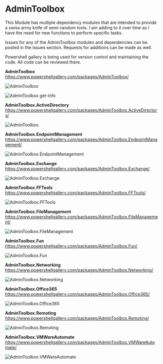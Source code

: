 # AdminToolbox
This Module has multiple dependency modules that are intended to provide a swiss army knife of semi-random tools. I am adding to it over time as I have the need for new functions to perform specific tasks. 

Issues for any of the AdminToolbox modules and dependencies can be posted in the issues section. Requests for additions can be made as well.

Powershell gallery is being used for version control and maintaining the code. All code can be reviewed there.




**AdminToolbox**
https://www.powershellgallery.com/packages/AdminToolbox/

![AdminToolbox](https://github.com/TheTaylorLee/AdminToolbox/blob/master/Images/AdminToolbox.png)

![AdminToolbox get-info](https://github.com/TheTaylorLee/AdminToolbox/blob/master/Images/Admintoolbox%20info.png)

**AdminToolbox.ActiveDirectory**
https://www.powershellgallery.com/packages/AdminToolbox.ActiveDirectory/

![AdminToolbox.](https://github.com/TheTaylorLee/AdminToolbox/blob/master/Images/AdminToolbox.ActiveDirectory.png)

**AdminToolbox.EndpointManagement**
https://www.powershellgallery.com/packages/AdminToolbox.EndpointManagement/

![AdminToolbox.EndpointManagement](https://github.com/TheTaylorLee/AdminToolbox/blob/master/Images/AdminToolbox.EndpointManagement.png)

**AdminToolbox.Exchange**
https://www.powershellgallery.com/packages/AdminToolbox.Exchange/

![AdminToolbox.Exchange](https://github.com/TheTaylorLee/AdminToolbox/blob/master/Images/AdminToolbox.Exchange.png)

**AdminToolbox.FFTools**
https://www.powershellgallery.com/packages/AdminToolbox.FFTools/

![AdminToolbox.FFTools](https://github.com/TheTaylorLee/AdminToolbox/blob/master/Images/AdminToolbox.fftools.png)

**AdminToolbox.FileManagement**
https://www.powershellgallery.com/packages/AdminToolbox.FileManagement/

![AdminToolbox.FileManagement](https://github.com/TheTaylorLee/AdminToolbox/blob/master/Images/AdminToolbox.FileManagement.png)

**AdminToolbox.Fun**
https://www.powershellgallery.com/packages/AdminToolbox.Fun/

![AdminToolbox.Fun](https://github.com/TheTaylorLee/AdminToolbox/blob/master/Images/AdminToolbox.Fun.png)

**AdminToolbox.Networking**
https://www.powershellgallery.com/packages/AdminToolbox.Networking/

![AdminToolbox.Networking](https://github.com/TheTaylorLee/AdminToolbox/blob/master/Images/AdminToolbox.Networking.png)

**AdminToolbox.Office365**
https://www.powershellgallery.com/packages/AdminToolbox.Office365/

![AdminToolbox.Office365](https://github.com/TheTaylorLee/AdminToolbox/blob/master/Images/AdminToolbox.Office365.png)

**AdminToolbox.Remoting**
https://www.powershellgallery.com/packages/AdminToolbox.Remoting/

![AdminToolbox.Remoting](https://github.com/TheTaylorLee/AdminToolbox/blob/master/Images/AdminToolbox.Remoting.png)

**AdminToolbox.VMWareAutomate**
https://www.powershellgallery.com/packages/AdminToolbox.VMWareAutomate/

![AdminToolbox.VMWareAutomate](https://github.com/TheTaylorLee/AdminToolbox/blob/master/Images/AdminToolbox.VMWareAutomate.png)

